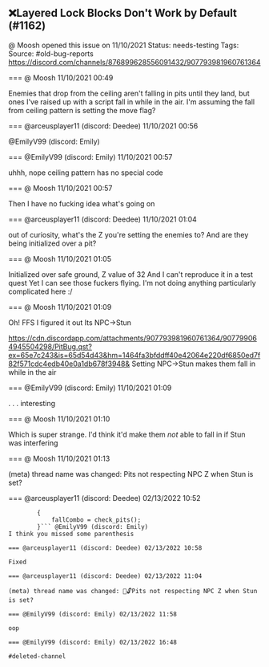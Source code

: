 ## ❌Layered Lock Blocks Don't Work by Default (#1162)
@ Moosh opened this issue on 11/10/2021
Status: needs-testing
Tags: 
Source: #old-bug-reports https://discord.com/channels/876899628556091432/907793981960761364


=== @ Moosh 11/10/2021 00:49

Enemies that drop from the ceiling aren't falling in pits until they land, but ones I've raised up with a script fall in while in the air. I'm assuming the fall from ceiling pattern is setting the move flag?

=== @arceusplayer11 (discord: Deedee) 11/10/2021 00:56

@EmilyV99 (discord: Emily)

=== @EmilyV99 (discord: Emily) 11/10/2021 00:57

uhhh, nope
ceiling pattern has no special code

=== @ Moosh 11/10/2021 00:57

Then I have no fucking idea what's going on

=== @arceusplayer11 (discord: Deedee) 11/10/2021 01:04

out of curiosity, what's the Z you're setting the enemies to?
And are they being initialized over a pit?

=== @ Moosh 11/10/2021 01:05

Initialized over safe ground, Z value of 32
And I can't reproduce it in a test quest
Yet I can see those fuckers flying. I'm not doing anything particularly complicated here :/

=== @ Moosh 11/10/2021 01:09

Oh! FFS I figured it out
Its NPC->Stun

https://cdn.discordapp.com/attachments/907793981960761364/907799064945504298/PitBug.qst?ex=65e7c243&is=65d54d43&hm=1464fa3bfddff40e42064e220df6850ed7f82f571cdc4edb40e0a1db678f3948&
Setting NPC->Stun makes them fall in while in the air

=== @EmilyV99 (discord: Emily) 11/10/2021 01:09

. . . interesting

=== @ Moosh 11/10/2021 01:10

Which is super strange. I'd think it'd make them _not_ able to fall in if Stun was interfering

=== @ Moosh 11/10/2021 01:13

(meta) thread name was changed: Pits not respecting NPC Z when Stun is set?

=== @arceusplayer11 (discord: Deedee) 02/13/2022 10:52

```if(can_pitfall() && ((z <= 0 && !isflier(id)) || stunclk) && !superman)
        {
            fallCombo = check_pits();
        }``` @EmilyV99 (discord: Emily)
I think you missed some parenthesis

=== @arceusplayer11 (discord: Deedee) 02/13/2022 10:58

Fixed

=== @arceusplayer11 (discord: Deedee) 02/13/2022 11:04

(meta) thread name was changed: 💊🔓Pits not respecting NPC Z when Stun is set?

=== @EmilyV99 (discord: Emily) 02/13/2022 11:58

oop

=== @EmilyV99 (discord: Emily) 02/13/2022 16:48

#deleted-channel
